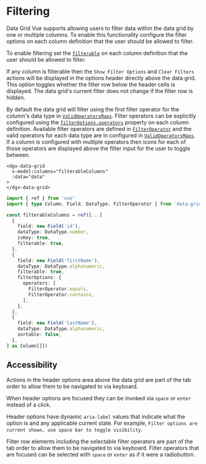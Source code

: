 # Filtering

Data Grid Vue supports allowing users to filter data within the data grid by one or multiple columns. To enable this functionality configure the filter options on each column definition that the user should be allowed to filter. 

To enable filtering set the [`filterable`](/generated/interfaces/Column.html#properties) on each column definition that the user should be allowed to filter.

If any column is filterable then the `Show Filter Options` and `Clear Filters` actions will be displayed in the options header directly above the data grid. This option toggles whether the filter row below the header cells is displayed. The data grid's current filter does not change if the filter row is hidden.

By default the data grid will filter using the first filter operator for the column's data type in [`ValidOperatorsMaps`](/generated/variables/ValidOperatorsMap.html).  Filter operators can be explicitly configured using the [`filterOptions.operators`](/generated/interfaces/ColumnFilterOptions.html) property on each column definition.  Available filter operators are defined in [`FilterOperator`](/generated/enumerations/FilterOperator.html) and the valid operators for each data type are in configured in [`ValidOperatorsMaps`](/generated/variables/ValidOperatorsMap.html).  If a column is configured with multiple operators then icons for each of those operators are displayed above the filter input for the user to toggle between.

```vue
<dgv-data-grid
  v-model:columns="filterableColumns"
  :data="data"
>
</dgv-data-grid>
```

```ts
import { ref } from 'vue'
import { type Column, Field, DataType, FilterOperator } from 'data-grid-vue'

const filterableColumns = ref([...[
  {
    field: new Field('id'),
    dataType: DataType.number,
    isKey: true,
    filterable: true,
  },
  {
    field: new Field('firstName'),
    dataType: DataType.alphanumeric,
    filterable: true,
    filterOptions: {
      operators: [
        FilterOperator.equals,
        FilterOperator.contains,
      ],
    },
  },
  {
    field: new Field('lastName'),
    dataType: DataType.alphanumeric,
    sortable: false,
  },
] as Column[]])
```

<div class="grid-container">
  <dgv-data-grid
    v-model:columns="filterableColumns"
    :data="DEMO.data"
  />
</div>

## Accessibility

Actions in the header options area above the data grid are part of the tab order to allow them to be navigated to via keyboard.

When header options are focused they can be invoked via `space` or `enter` instead of a click.

Header options have dynamic `aria-label` values that indicate what the option is and any applicable current state. For example, `Filter options are current shown, use space bar to toggle visibility`.

Filter row elements including the selectable filter operators are part of the tab order to allow them to be navigated to via keyboard. Filter operators that are focused can be selected with `space` or `enter` as if it were a radiobutton.

<script lang="ts" setup>
import { inject, ref } from 'vue'
import { type Column, Field, DataType, FilterOperator } from 'data-grid-vue'

const DEMO = inject('demo')

const filterableColumns = ref([...[
  {
    field: new Field('id'),
    dataType: DataType.number,
    isKey: true,
    filterable: true,
  },
  {
    field: new Field('firstName'),
    dataType: DataType.alphanumeric,
    filterable: true,
    filterOptions: {
      operators: [
        FilterOperator.equals,
        FilterOperator.contains,
      ],
    },
  },
  {
    field: new Field('lastName'),
    dataType: DataType.alphanumeric,
    sortable: false,
  },
] as Column[]])
</script>

